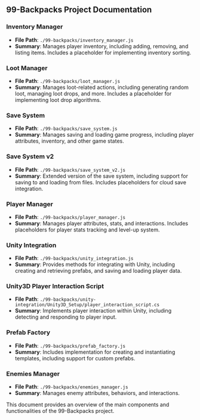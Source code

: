 ## 99-Backpacks Project Documentation

### Inventory Manager
- **File Path**: `./99-backpacks/inventory_manager.js`
- **Summary**: Manages player inventory, including adding, removing, and listing items. Includes a placeholder for implementing inventory sorting.

### Loot Manager
- **File Path**: `./99-backpacks/loot_manager.js`
- **Summary**: Manages loot-related actions, including generating random loot, managing loot drops, and more. Includes a placeholder for implementing loot drop algorithms.

### Save System
- **File Path**: `./99-backpacks/save_system.js`
- **Summary**: Manages saving and loading game progress, including player attributes, inventory, and other game states.

### Save System v2
- **File Path**: `./99-backpacks/save_system_v2.js`
- **Summary**: Extended version of the save system, including support for saving to and loading from files. Includes placeholders for cloud save integration.

### Player Manager
- **File Path**: `./99-backpacks/player_manager.js`
- **Summary**: Manages player attributes, stats, and interactions. Includes placeholders for player stats tracking and level-up system.

### Unity Integration
- **File Path**: `./99-backpacks/unity_integration.js`
- **Summary**: Provides methods for integrating with Unity, including creating and retrieving prefabs, and saving and loading player data.

### Unity3D Player Interaction Script
- **File Path**: `./99-backpacks/unity-integration/Unity3D_Setup/player_interaction_script.cs`
- **Summary**: Implements player interaction within Unity, including detecting and responding to player input.

### Prefab Factory
- **File Path**: `./99-backpacks/prefab_factory.js`
- **Summary**: Includes implementation for creating and instantiating templates, including support for custom prefabs.

### Enemies Manager
- **File Path**: `./99-backpacks/enemies_manager.js`
- **Summary**: Manages enemy attributes, behaviors, and interactions.

This document provides an overview of the main components and functionalities of the 99-Backpacks project.